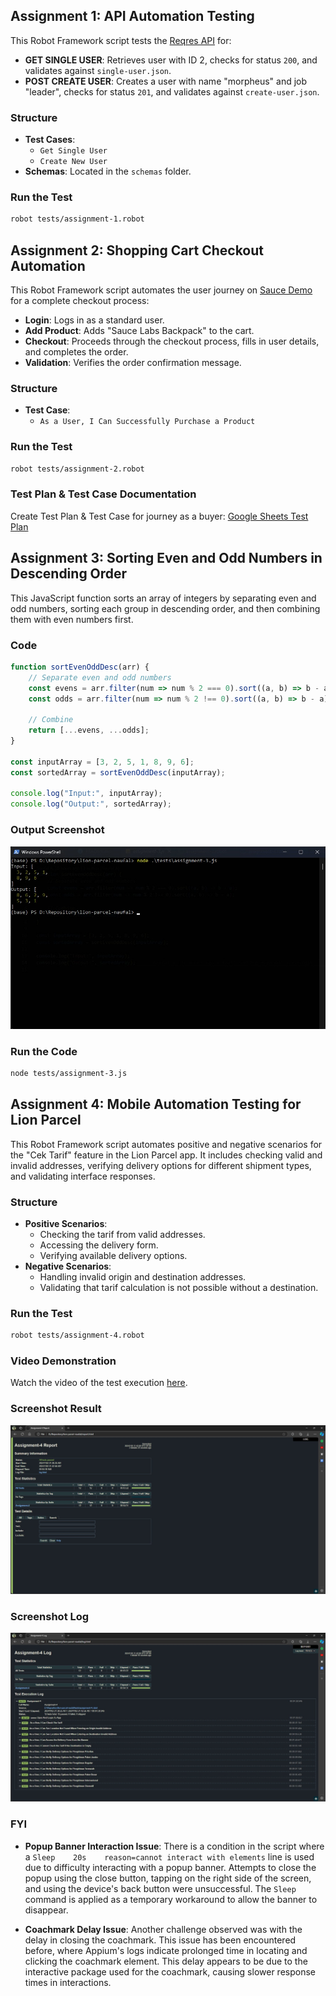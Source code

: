 ## Assignment 1: API Automation Testing

This Robot Framework script tests the [Reqres API](https://reqres.in/) for:
- **GET SINGLE USER**: Retrieves user with ID 2, checks for status `200`, and validates against `single-user.json`.
- **POST CREATE USER**: Creates a user with name "morpheus" and job "leader", checks for status `201`, and validates against `create-user.json`.

### Structure
- **Test Cases**:
  - `Get Single User`
  - `Create New User`
- **Schemas**: Located in the `schemas` folder.

### Run the Test
```bash
robot tests/assignment-1.robot
```

## Assignment 2: Shopping Cart Checkout Automation

This Robot Framework script automates the user journey on [Sauce Demo](https://www.saucedemo.com/) for a complete checkout process:
- **Login**: Logs in as a standard user.
- **Add Product**: Adds "Sauce Labs Backpack" to the cart.
- **Checkout**: Proceeds through the checkout process, fills in user details, and completes the order.
- **Validation**: Verifies the order confirmation message.

### Structure
- **Test Case**: 
  - `As a User, I Can Successfully Purchase a Product`

### Run the Test
```bash
robot tests/assignment-2.robot
```

### Test Plan & Test Case Documentation
Create Test Plan & Test Case for journey as a buyer:
[Google Sheets Test Plan](https://docs.google.com/spreadsheets/d/11UpwLe6yNgsfwj9JxhTDh7wP8PRnRUei/edit?usp=sharing&ouid=118163462700119744611&rtpof=true&sd=true)

## Assignment 3: Sorting Even and Odd Numbers in Descending Order

This JavaScript function sorts an array of integers by separating even and odd numbers, sorting each group in descending order, and then combining them with even numbers first. 

### Code
```javascript
function sortEvenOddDesc(arr) {
    // Separate even and odd numbers
    const evens = arr.filter(num => num % 2 === 0).sort((a, b) => b - a);
    const odds = arr.filter(num => num % 2 !== 0).sort((a, b) => b - a);

    // Combine
    return [...evens, ...odds];
}

const inputArray = [3, 2, 5, 1, 8, 9, 6];
const sortedArray = sortEvenOddDesc(inputArray);

console.log("Input:", inputArray);
console.log("Output:", sortedArray);
```

### Output Screenshot
![Assignment 3 Result](assignment-3-result.jpeg)

### Run the Code

```bash
node tests/assignment-3.js
```

## Assignment 4: Mobile Automation Testing for Lion Parcel

This Robot Framework script automates positive and negative scenarios for the "Cek Tarif" feature in the Lion Parcel app. It includes checking valid and invalid addresses, verifying delivery options for different shipment types, and validating interface responses.

### Structure
- **Positive Scenarios**: 
  - Checking the tarif from valid addresses.
  - Accessing the delivery form.
  - Verifying available delivery options.
- **Negative Scenarios**: 
  - Handling invalid origin and destination addresses.
  - Validating that tarif calculation is not possible without a destination.

### Run the Test
```bash
robot tests/assignment-4.robot
```

### Video Demonstration
Watch the video of the test execution [here](https://drive.google.com/file/d/12bgjl445EdpYt-bGmQpHCLKVZ8PkIttN/view?usp=sharing).

### Screenshot Result
![Assignment 4 Screenshot](assignment-4-result.jpeg)

### Screenshot Log
![Assignment 4 Screenshot](assignment-4-log.jpeg)

### FYI

- **Popup Banner Interaction Issue**: There is a condition in the script where a `Sleep    20s    reason=cannot interact with elements` line is used due to difficulty interacting with a popup banner. Attempts to close the popup using the close button, tapping on the right side of the screen, and using the device's back button were unsuccessful. The `Sleep` command is applied as a temporary workaround to allow the banner to disappear.

- **Coachmark Delay Issue**: Another challenge observed was with the delay in closing the coachmark. This issue has been encountered before, where Appium's logs indicate prolonged time in locating and clicking the coachmark element. This delay appears to be due to the interactive package used for the coachmark, causing slower response times in interactions.